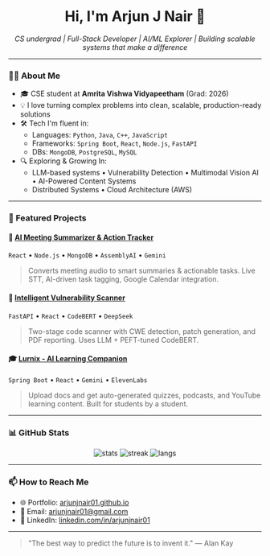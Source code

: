<h1 align="center">Hi, I'm Arjun J Nair 👋</h1>
<p align="center">
  <em> CS undergrad | Full-Stack Developer | AI/ML Explorer | Building scalable systems that make a difference</em>
</p>

---

### 👨‍💻 About Me

- 🎓 CSE student at **Amrita Vishwa Vidyapeetham** (Grad: 2026)
- 💡 I love turning complex problems into clean, scalable, production-ready solutions
- 🛠️ Tech I'm fluent in:
  - Languages: `Python`, `Java`, `C++`, `JavaScript`
  - Frameworks: `Spring Boot`, `React`, `Node.js`, `FastAPI`
  - DBs: `MongoDB`, `PostgreSQL`, `MySQL`
- 🔍 Exploring & Growing In:
  - LLM-based systems • Vulnerability Detection • Multimodal Vision AI • AI-Powered Content Systems
  - Distributed Systems • Cloud Architecture (AWS)

---

### 🚀 Featured Projects

#### 🧠 [AI Meeting Summarizer & Action Tracker](https://github.com/arjunjnair01/meeting-summarizer)
`React` • `Node.js` • `MongoDB` • `AssemblyAI` • `Gemini`
> Converts meeting audio to smart summaries & actionable tasks. Live STT, AI-driven task tagging, Google Calendar integration.

#### 🔐 [Intelligent Vulnerability Scanner](https://github.com/arjunjnair01/vuln-scanner)
`FastAPI` • `React` • `CodeBERT` • `DeepSeek`
> Two-stage code scanner with CWE detection, patch generation, and PDF reporting. Uses LLM + PEFT-tuned CodeBERT.

#### 🎓 [Lurnix - AI Learning Companion](https://github.com/arjunjnair01/lurnix)
`Spring Boot` • `React` • `Gemini` • `ElevenLabs`
> Upload docs and get auto-generated quizzes, podcasts, and YouTube learning content. Built for students by a student.

---

### 📊 GitHub Stats

<p align="center">
  <img src="https://github-readme-stats.vercel.app/api?username=arjunjnair01&show_icons=true&theme=tokyonight&include_all_commits=true" alt="stats" />
  <img src="https://streak-stats.demolab.com/?user=arjunjnair01&theme=tokyonight" alt="streak" />
  <img src="https://github-readme-stats.vercel.app/api/top-langs/?username=arjunjnair01&layout=compact&theme=tokyonight" alt="langs" />
</p>

---

### 📫 How to Reach Me

- 🌐 Portfolio: [arjunjnair01.github.io](https://arjunjnair01.github.io)
- 📧 Email: arjunjnair01@gmail.com
- 🧾 LinkedIn: [linkedin.com/in/arjunjnair01](https://www.linkedin.com/in/arjunjnair01)

---

> "The best way to predict the future is to invent it." — Alan Kay
